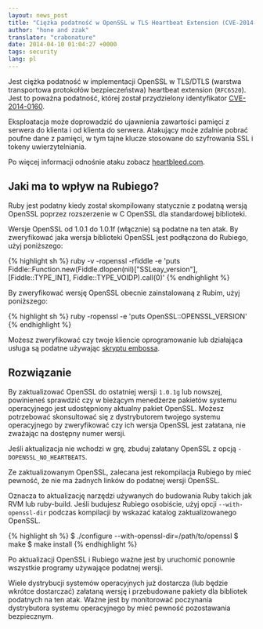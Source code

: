 ```yaml
---
layout: news_post
title: "Ciężka podatność w OpenSSL w TLS Heartbeat Extension (CVE-2014-0160)"
author: "hone and zzak"
translator: "crabonature"
date: 2014-04-10 01:04:27 +0000
tags: security
lang: pl
---
```


Jest ciężka podatność w implementacji OpenSSL w TLS/DTLS
(warstwa transportowa protokołów bezpieczeństwa) heartbeat extension (`RFC6520`).
Jest to poważna podatność, której został przydzielony identyfikator
[CVE-2014-0160](https://web.nvd.nist.gov/view/vuln/detail?vulnId=CVE-2014-0160).

Eksploatacja może doprowadzić do ujawnienia zawartości pamięci z serwera do
klienta i od klienta do serwera. Atakujący może zdalnie pobrać poufne dane
z pamięci, w tym tajne klucze stosowane do szyfrowania SSL i tokeny
uwierzytelniania.

Po więcej informacji odnośnie ataku zobacz [heartbleed.com](http://heartbleed.com).

## Jaki ma to wpływ na Rubiego?

Ruby jest podatny kiedy został skompilowany statycznie z podatną wersją
OpenSSL poprzez rozszerzenie w C OpenSSL dla standardowej biblioteki.

Wersje OpenSSL od 1.0.1 do 1.0.1f (włącznie) są podatne na ten atak.
By zweryfikować jaka wersja biblioteki OpenSSL jest podłączona do Rubiego,
użyj poniższego:

{% highlight sh %}
ruby -v -ropenssl -rfiddle -e 'puts Fiddle::Function.new(Fiddle.dlopen(nil)["SSLeay_version"], [Fiddle::TYPE_INT], Fiddle::TYPE_VOIDP).call(0)'
{% endhighlight %}

By zweryfikować wersję OpenSSL obecnie zainstalowaną z Rubim,
użyj poniższego:

{% highlight sh %}
ruby -ropenssl -e 'puts OpenSSL::OPENSSL_VERSION'
{% endhighlight %}

Możesz zweryfikować czy twoje kliencie oprogramowanie lub działająca usługa są podatne
używając [skryptu embossa](https://github.com/emboss/heartbeat).

## Rozwiązanie

By zaktualizować OpenSSL do ostatniej wersji `1.0.1g` lub nowszej,
powinieneś sprawdzić czy w bieżącym menedżerze pakietów systemu operacyjnego
jest udostępniony aktualny pakiet OpenSSL. Możesz potrzebować skonsultować się
z dystrybutorem twojego systemu operacyjnego by zweryfikować czy ich wersja
OpenSSL jest załatana, nie zważając na dostępny numer wersji.

Jeśli aktualizacja nie wchodzi w grę, zbuduj załatany OpenSSL
z opcją  `-DOPENSSL_NO_HEARTBEATS`.

Ze zaktualizowanym OpenSSL, zalecana jest rekompilacja Rubiego by mieć pewność,
że nie ma żadnych linków do podatnej wersji OpenSSL.

Oznacza to aktualizację narzędzi używanych do budowania Ruby takich jak RVM
lub ruby-build.
Jeśli budujesz Rubiego osobiście, użyj opcji `--with-openssl-dir` podczas
kompilacji by wskazać katalog zaktualizowanego OpenSSL.

{% highlight sh %}
$ ./configure --with-openssl-dir=/path/to/openssl
$ make
$ make install
{% endhighlight %}

Po aktualizacji OpenSSL i Rubiego ważne jest by uruchomić ponownie wszystkie
programy używające podatnej wersji.

Wiele dystrybucji systemów operacyjnych już dostarcza (lub będzie wkrótce
dostarczać) załataną wersję i przebudowane pakiety dla bibliotek podatnych na ten
atak. Ważne jest by monitorować poczynania dystrybutora systemu operacyjnego
by mieć pewność pozostawania bezpiecznym.
